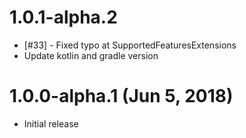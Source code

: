 # 1.0.1-alpha.2
* [#33] - Fixed typo at SupportedFeaturesExtensions
* Update kotlin and gradle version

# 1.0.0-alpha.1 (Jun 5, 2018)

* Initial release